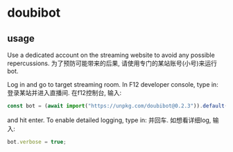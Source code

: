# doubibot

## usage

Use a dedicated account on the streaming website to avoid any possible repercussions.
为了预防可能带来的后果, 请使用专门的某站账号(小号)来运行bot.

Log in and go to target streaming room. In F12 developer console, type in:
登录某站并进入直播间. 在f12控制台, 输入:

```javascript
const bot = (await import("https://unpkg.com/doubibot@0.2.3")).default();
```

and hit enter. To enable detailed logging, type in:
并回车. 如想看详细log, 输入:

```javascript
bot.verbose = true;
```
